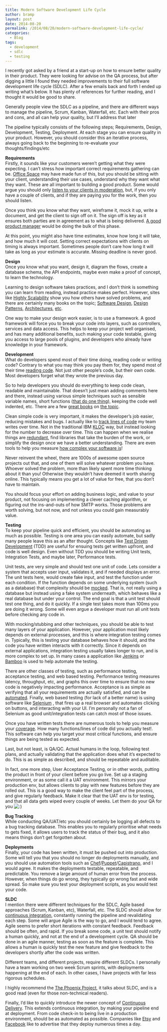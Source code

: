 ```yaml
---
title: Modern Software Development Life Cycle
author: bramp
layout: post
date: 2014-08-20
permalink: /2014/08/20/modern-software-development-life-cycle/
categories:
  - Blog
tags:
  - development
  - sdlc
  - testing
---
```

I recently got asked by a friend at a start-up on how to ensure better quality in their product. They were looking for advise on the QA process, but after digging a little I found they needed improvements to their full software development life cycle (SDLC). After a few emails back and forth I ended up writing what&#8217;s below. It has plenty of references for further reading, and I thought it would be good to share.

Generally people view the SDLC as a pipeline, and there are different ways to manage the pipeline, Scrum, Kanban, Waterfall, etc. Each with their pros and cons, and all can help your quality, but I’ll address that later

The pipeline typically consists of the following steps; Requirements, Design, Development, Testing, Deployment. At each stage you can ensure quality in your product. However, you should consider this an iterative process, always going back to the beginning to re-evaluate your thoughts/findings/etc

**Requirements**  
Firstly, it sounds like your customers weren&#8217;t getting what they were expecting. I can’t stress how important correct requirements gathering can be. [Office Space][1] may have made fun of this, but you should be sitting with your client, understanding their use cases, understand why they want what they want. These are all important to building a good product. Some would argue you should only [listen to your clients in moderation][2], but, if you only have a couple of clients, and if they are paying you for the work, then you should listen. 

Once you think you know what they want, wireframe it, mock it up, write a document, and get the client to sign off on it. The sign off is key as it ensures both parties are in agreement as to what is being delivered. [A good product manager][3] would be doing the bulk of this phase.

At this point, you might also have time estimates, know how long it will take, and how much it will cost. Setting correct expectations with clients on timing is always important. Sometimes people don’t care how long it will take as long as your estimate is accurate. Missing deadline is never good.

**Design**  
Once you know what you want, design it, diagram the flows, create a database schema, the API endpoints, maybe even make a proof of concept, to learn the technology.

Learning to design software takes practices, and I don’t think is something you can learn from reading, instead practice makes perfect. However, sites like [Highly Scalability][4] show you how others have solved problems, and there are certainly many books on the topic; [Software Design][5], [Design Patterns][6], [Architectures][7], [etc][8].

One way to make your design work easier, is to use a framework. A good framework will force you to break your code into layers, such as controllers, services and data access. This helps to keep your project well organised, and has many additional benefits, such making your code testable, giving you access to large pools of plugins, and developers who already have knowledge in your framework.

**Development**  
What do developers spend most of their time doing, reading code or writing code? Contrary to what you may think you pay them for, they spend most of their time [reading code][9]. Not just other people&#8217;s code, but their own code. Most developers forget what they wrote the previous day.

So to help developers you should do everything to keep code clean, readable and maintainable. That doesn&#8217;t just mean adding comments here and there, instead using various simple techniques such as sensible variable names, short functions ([that do one thing][10]), keeping the code well indented, etc. There are a few [great books][11] on [the topic][12].

Clean simple code is very important, it makes the developer&#8217;s job easier, reducing mistakes and bugs. I actually like to [track lines of code][13] my team writes over time. Not in the traditional IBM [KLOC][14] way, but instead looking for the number to decrease over time. This can happen when we realise things are [redundant][15], find libraries that take the burden of the work, or simplify the design once we have a better understanding. There are even tools to help you measure [how complex your software is][16]!

Never reinvent the wheel, there are 1000s of awesome open source projects out that, and one of them will solve whatever problem you have. Whoever solved the problem, more than likely spent more time thinking about it than you! Otherwise they wouldn&#8217;t have deemed it worth sharing online. This typically means you get a lot of value for free, that you don&#8217;t have to maintain.

You should focus your effort on adding business logic, and value to your product, not focusing on implementing a clever caching algorithm, or figuring out the ins-and-outs of how SMTP works. Those problems are worth solving, but not now, and not unless you could gain measurably value.

**Testing**  
To keep your pipeline quick and efficient, you should be automating as much as possible. Testing is one area you can easily automate, but sadly many people leave this as an after thought. Concepts like [Test Driven Development][17] (TDD) are useful for ensuing tests get written upfront, and code is well design. Even without TDD you should be writing Unit tests, Integration Tests, and maybe later, Performance tests.

Unit tests, are very simple and should test one unit of code. Lets consider a system that accepts user input, validates it, and if needed displays an error. The unit tests here, would create fake input, and test the function under each condition. If the function depends on some underlying system (such as a database) that complexity should be [mocked][18]. That is, not really using a database but instead using a fake system underneath, which behaves like a real database but under your control. The end goal is that a unit test should test one thing, and do it quickly. If a single test takes more than 100ms you are doing it wrong. Some will even argue a developer must run all unit tests before checking any code in.

With mocking/stubbing and other techniques, you should be able to test many layers of your application. However, your application most likely depends on external processes, and this is where integration testing comes in. Typically, this is testing your database behaves how it should, and the code you have written interacts with it correctly. Since it depends on external applications, integration testing usually takes longer to run, and is more complex to set up. In many cases a application like [Jenkins][19] or [Bamboo][20] is used to help automate the testing.

There are other classes of testing, such as performance testing, acceptance testing, and web based testing. Performance testing measures latency, throughput, etc, and graphs this over time to ensure that no new code is negatively impacting performance. Acceptance is as simple as verifying that all your requirements are actually satisfied, and can be [automated][21]. Finally, web based testing (for lack of a better name) is using software like [Selenium][22] , that fires up a real browser and automates clicking on buttons, and interacting with your UI. I’m personally not a fan of Selenium as good unit/integration tests can catch most of those issues.

Once you have written tests there are numerous tools to help you measure your [coverage][23]. How many functions/lines of code did you actually test!. This software can help you target your most critical functions, and ensure things are being tested as expected.

Last, but not least, is QA/QC. Actual humans in the loop, following test plans, and actually validating that the application does what it’s expected to do. This is as simple as described, and should be repeatable and auditable.

In fact, one more step, User Acceptance Testing, or in other words, putting the product in front of your client before you go live. Set up a staging environment, or as some call it a UAT environment. This mirrors your production env, but allows clients to play with new features before they are rolled out. This is a good way to make the client feel part of the process, and give regularly feedback. Make it clear that the UAT env is for testing, and that all data gets wiped every couple of weeks. Let them do your QA for you <img src="http://bramp.net/blog/wp-includes/images/smilies/icon_smile.gif" alt=":)" class="wp-smiley" /> 

**Bug Tracking**  
While conducting QA/UAT/etc you should certainly be logging all defects to a bug tracking database. This enables you to regularly prioritise what needs to gets fixed, it allows users to track the status of their bug, and it also means things don’t get forgotten about.

**Deployments**  
Finally, your code has been written, it must be pushed out into production. Some will tell you that you should no longer do deployments manually, and you should use automation tools such as [Chef][24]/[Puppet][25]/[Capistrano][26], and I would agree. It makes the deployments testable, repeatable, and predictable. You remove a large amount of human error from the process. However, when things do go wrong, they typically go wrong fast and wide spread. So make sure you test your deployment scripts, as you would test your code.

**SLDC**  
I mention there were different techniques for the SDLC, Agile based approaches (Scrum, Kanban, etc), Waterfall, etc. The SLDC should allow for [continuous integration][27], constantly running the pipeline and revalidating each step. Some will argue Agile is the way to go, and I would tend to agree. Agile seems to prefer short iterations with constant feedback. Feedback should be often, and rapid. If you break some code, a unit test should notify a human quickly, and not at the end of a development cycle. QA should be done in an agile manner, testing as soon as the feature is complete. This allows a human is quickly test the new feature and give feedback to the developers shortly after the code was written.

Different teams, and different projects, require different SLDCs. I personally have a team working on two week Scrum sprints, with deployments happening at the end of each. In other cases, I have projects with far less rigorous schedules.

I highly recommend the [The Phoenix Project][28], it talks about SLDC, and is a good read (even for those non-technical readers).

Finally, I’d like to quickly introduce the newer concept of [Continuous Delivery][29]. This extends continuous integration, by making your pipeline end at deployment. From code check-in to being live in a production environment, should be as automated as possible. Companies like [Etsy][30] and [Facebook][31] like to advertise that they deploy numerous times a day.

 [1]: http://www.imdb.com/title/tt0151804/
 [2]: http://theleanstartup.com/
 [3]: https://www.kennethnorton.com/essays/leading-cross-functional-teams.html
 [4]: http://highscalability.com/
 [5]: http://www.amazon.com/gp/product/0596007124/ref=as_li_qf_sp_asin_il_tl?ie=UTF8&camp=1789&creative=9325&creativeASIN=0596007124&linkCode=as2&tag=brampnet-20&linkId=I3KLFHLMXOGO4ZDN
 [6]: http://www.amazon.com/gp/product/0201633612/ref=as_li_qf_sp_asin_il_tl?ie=UTF8&camp=1789&creative=9325&creativeASIN=0201633612&linkCode=as2&tag=brampnet-20&linkId=ODUHCI2LZNSVYXTT
 [7]: http://www.amazon.com/gp/product/0321127420/ref=as_li_qf_sp_asin_il_tl?ie=UTF8&camp=1789&creative=9325&creativeASIN=0321127420&linkCode=as2&tag=brampnet-20&linkId=5UIJ57SD2XFINFEC
 [8]: http://aosabook.org/
 [9]: http://blog.codinghorror.com/when-understanding-means-rewriting/
 [10]: http://butunclebob.com/ArticleS.UncleBob.SrpInRuby
 [11]: http://www.amazon.com/gp/product/0137081073/ref=as_li_qf_sp_asin_il_tl?ie=UTF8&camp=1789&creative=9325&creativeASIN=0137081073&linkCode=as2&tag=brampnet-20&linkId=4QYVI3KDZFAGECFF
 [12]: http://www.amazon.com/gp/product/0321751043/ref=as_li_qf_sp_asin_il_tl?ie=UTF8&camp=1789&creative=9325&creativeASIN=0321751043&linkCode=as2&tag=brampnet-20&linkId=32Z4Y2F36B6WWXIH
 [13]: http://www.sonarqube.org/
 [14]: https://en.wikipedia.org/wiki/Source_lines_of_code
 [15]: https://en.wikipedia.org/wiki/Don't_repeat_yourself
 [16]: https://stackoverflow.com/questions/125898/tool-for-calculating-cyclomatic-complexity
 [17]: http://www.agiledata.org/essays/tdd.html
 [18]: https://stackoverflow.com/questions/2665812/what-is-mocking
 [19]: http://jenkins-ci.org/
 [20]: https://www.atlassian.com/software/bamboo
 [21]: http://www.fitnesse.org/
 [22]: http://docs.seleniumhq.org/
 [23]: https://en.wikipedia.org/wiki/Code_coverage
 [24]: http://www.getchef.com/chef/
 [25]: http://puppetlabs.com/
 [26]: http://capistranorb.com/
 [27]: http://www.amazon.com/gp/product/0321336380/ref=as_li_qf_sp_asin_il_tl?ie=UTF8&camp=1789&creative=9325&creativeASIN=0321336380&linkCode=as2&tag=brampnet-20&linkId=IMYQST6ZM7V6733U
 [28]: http://www.amazon.com/gp/product/0988262592/ref=as_li_qf_sp_asin_il_tl?ie=UTF8&camp=1789&creative=9325&creativeASIN=0988262592&linkCode=as2&tag=brampnet-20&linkId=36PJQM4IDQIMEWXH
 [29]: http://www.amazon.com/gp/product/0321601912/ref=as_li_qf_sp_asin_il_tl?ie=UTF8&camp=1789&creative=9325&creativeASIN=0321601912&linkCode=as2&tag=brampnet-20&linkId=VBPKIQYH5SL4PKCD
 [30]: http://www.slideshare.net/mikebrittain/principles-and-practices-in-continuous-deployment-at-etsy
 [31]: http://www.forbes.com/sites/quora/2013/08/12/how-do-facebook-and-google-manage-software-releases-without-causing-major-problems/
 